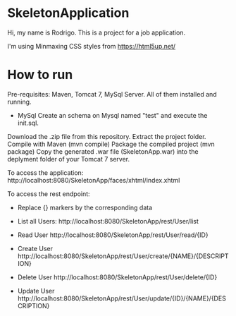 # SkeletonApplication

Hi, my name is Rodrigo.
This is a project for a job application.


I'm using Minmaxing CSS styles from https://html5up.net/

# How to run

Pre-requisites: Maven, Tomcat 7, MySql Server. All of them installed and running.

* MySql
Create an schema on Mysql named "test" and execute the init.sql.

Download the .zip file from this repository. 
Extract the project folder.
Compile with Maven (mvn compile)
Package the compiled project (mvn package)
Copy the generated .war file (SkeletonApp.war) into the deplyment folder of your Tomcat 7 server.

To access the application:
http://localhost:8080/SkeletonApp/faces/xhtml/index.xhtml


To access the rest endpoint:
* Replace {} markers by the corresponding data

- List all Users:
http://localhost:8080/SkeletonApp/rest/User/list 

- Read User
http://localhost:8080/SkeletonApp/rest/User/read/{ID} 

- Create User
http://localhost:8080/SkeletonApp/rest/User/create/{NAME}/{DESCRIPTION}

- Delete User
http://localhost:8080/SkeletonApp/rest/User/delete/{ID}

- Update User
http://localhost:8080/SkeletonApp/rest/User/update/{ID}/{NAME}/{DESCRIPTION}
